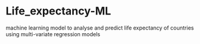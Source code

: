 # Life_expectancy-ML
machine learning model to analyse and predict life expectancy of countries using multi-variate regression models

